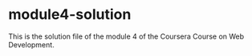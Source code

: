 # module4-solution
This is the solution file of the module 4 of the Coursera Course on Web Development.
